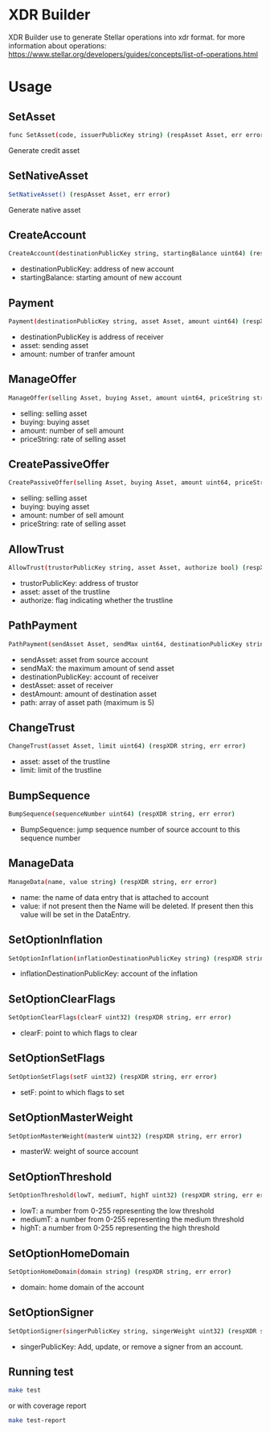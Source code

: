 # XDR Builder

XDR Builder use to generate Stellar operations into xdr format.
for more information about operations: https://www.stellar.org/developers/guides/concepts/list-of-operations.html

# Usage

## SetAsset
```bash
func SetAsset(code, issuerPublicKey string) (respAsset Asset, err error)
```
Generate credit asset

## SetNativeAsset
```bash
SetNativeAsset() (respAsset Asset, err error)
```
Generate native asset

## CreateAccount
```bash
CreateAccount(destinationPublicKey string, startingBalance uint64) (respXDR string, err error)
```
- destinationPublicKey: address of new account
- startingBalance: starting amount of new account

## Payment
```bash
Payment(destinationPublicKey string, asset Asset, amount uint64) (respXDR string, err error)
```
- destinationPublicKey is address of receiver
- asset: sending asset
- amount: number of tranfer amount

## ManageOffer
```bash
ManageOffer(selling Asset, buying Asset, amount uint64, priceString string) (respXDR string, err error)
```
- selling: selling asset
- buying: buying asset
- amount: number of sell amount
- priceString: rate of selling asset

## CreatePassiveOffer
```bash
CreatePassiveOffer(selling Asset, buying Asset, amount uint64, priceString string) (respXDR string, err error)
```
- selling: selling asset
- buying: buying asset
- amount: number of sell amount
- priceString: rate of selling asset


## AllowTrust
```bash
AllowTrust(trustorPublicKey string, asset Asset, authorize bool) (respXDR string, err error)
```
- trustorPublicKey: address of trustor
- asset: asset of the trustline
- authorize: flag indicating whether the trustline


## PathPayment
```bash
PathPayment(sendAsset Asset, sendMax uint64, destinationPublicKey string, destAsset Asset, destAmount uint64, path Path) (respXDR string, err error) 
```
- sendAsset: asset from source account
- sendMaX: the maximum amount of send asset
- destinationPublicKey: account of receiver
- destAsset: asset of receiver
- destAmount: amount of destination asset
- path: array of asset path (maximum is 5)

## ChangeTrust
```bash
ChangeTrust(asset Asset, limit uint64) (respXDR string, err error)
```
- asset: asset of the trustline
- limit: limit of the trustline

## BumpSequence
```bash
BumpSequence(sequenceNumber uint64) (respXDR string, err error)
```
- BumpSequence: jump sequence number of source account to this sequence number


## ManageData
```bash
ManageData(name, value string) (respXDR string, err error)
```
- name: the name of data entry that is attached to account
- value: if not present then the Name will be deleted. If present then this value will be set in the DataEntry.


## SetOptionInflation
```bash
SetOptionInflation(inflationDestinationPublicKey string) (respXDR string, err error)
```
- inflationDestinationPublicKey: account of the inflation


## SetOptionClearFlags
```bash
SetOptionClearFlags(clearF uint32) (respXDR string, err error)
```
- clearF: point to which flags to clear

## SetOptionSetFlags
```bash
SetOptionSetFlags(setF uint32) (respXDR string, err error)
```
- setF: point to which flags to set

## SetOptionMasterWeight
```bash
SetOptionMasterWeight(masterW uint32) (respXDR string, err error)
```
- masterW: weight of source account

## SetOptionThreshold
```bash
SetOptionThreshold(lowT, mediumT, highT uint32) (respXDR string, err error)
```
- lowT: a number from 0-255 representing the low threshold 
- mediumT: a number from 0-255 representing the medium threshold 
- highT: a number from 0-255 representing the high threshold 

## SetOptionHomeDomain
```bash
SetOptionHomeDomain(domain string) (respXDR string, err error)
```
- domain: home domain of the account

## SetOptionSigner
```bash
SetOptionSigner(singerPublicKey string, singerWeight uint32) (respXDR string, err error) 
```
- singerPublicKey: Add, update, or remove a signer from an account.



## Running test
```bash
make test
```
or with coverage report
```bash
make test-report
```

